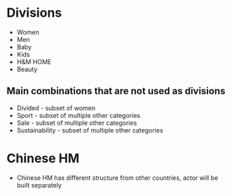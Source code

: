 # Divisions
- Women
- Men
- Baby
- Kids
- H&M HOME
- Beauty

## Main combinations that are not used as divisions
- Divided - subset of women
- Sport - subset of multiple other categories
- Sale - subset of multiple other categories
- Sustainability - subset of multiple other categories

# Chinese HM
- Chinese HM has different structure from other countries, actor will be built separately

